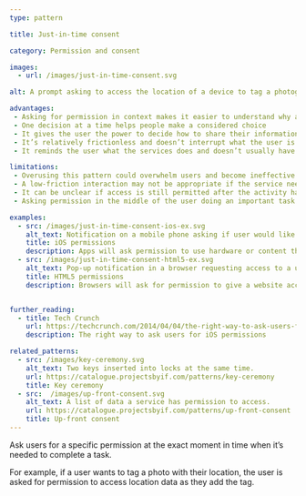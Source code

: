 ```yaml
---
type: pattern

title: Just-in-time consent

category: Permission and consent

images:
  - url: /images/just-in-time-consent.svg

alt: A prompt asking to access the location of a device to tag a photograph.

advantages:
 - Asking for permission in context makes it easier to understand why access is needed
 - One decision at a time helps people make a considered choice
 - It gives the user the power to decide how to share their information
 - It’s relatively frictionless and doesn’t interrupt what the user is trying to do
 - It reminds the user what the services does and doesn’t usually have access to

limitations:
 - Overusing this pattern could overwhelm users and become ineffective
 - A low-friction interaction may not be appropriate if the service needs access to sensitive information
 - It can be unclear if access is still permitted after the activity has finished and if it’s possible to check or change this
 - Asking permission in the middle of the user doing an important task may mean they don’t have the time to consider the implications of this consent

examples:
  - src: /images/just-in-time-consent-ios-ex.svg
    alt_text: Notification on a mobile phone asking if user would like to share their location in a chat.
    title: iOS permissions
    description: Apps will ask permission to use hardware or content the first time an app requires it.
  - src: /images/just-in-time-consent-html5-ex.svg
    alt_text: Pop-up notification in a browser requesting access to a user's location information.
    title: HTML5 permissions
    description: Browsers will ask for permission to give a website access to a webcam, microphone or location when a website requests it.


further_reading:
  - title: Tech Crunch
    url: https://techcrunch.com/2014/04/04/the-right-way-to-ask-users-for-ios-permissions/
    description: The right way to ask users for iOS permissions

related_patterns:
  - src: /images/key-ceremony.svg
    alt_text: Two keys inserted into locks at the same time.
    url: https://catalogue.projectsbyif.com/patterns/key-ceremony
    title: Key ceremony
  - src:  /images/up-front-consent.svg
    alt_text: A list of data a service has permission to access.
    url: https://catalogue.projectsbyif.com/patterns/up-front-consent
    title: Up-front consent
---
```


Ask users for a specific permission at the exact moment in time when it’s needed to complete a task.

For example, if a user wants to tag a photo with their location, the user is asked for permission to access location data as they add the tag.
